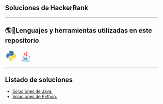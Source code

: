 <h2>Soluciones de HackerRank</h2>

---

<div align="left">
    <h2>🌎🔨Lenguajes y herramientas utilizadas en este repositorio</h2>
    <div>
        <img src="https://github.com/devicons/devicon/blob/master/icons/python/python-original.svg" title="Python" alt="Python" width="40" height="40" />&nbsp;
        <img src="https://github.com/devicons/devicon/blob/master/icons/java/java-original.svg" title="Java" alt="Java" width="40" height="40" />&nbsp;
    </div>
</div>

---

<h2>Listado de soluciones</h2>

<ul>
    <li><a href="https://github.com/santiagoramirez10/Soluciones_hackerrank/tree/main/Java">Soluciones de Java.</a></li>
    <li><a href="https://github.com/santiagoramirez10/Soluciones_hackerrank/tree/main/Python">Soluciones de Python.</a></li>
</ul>